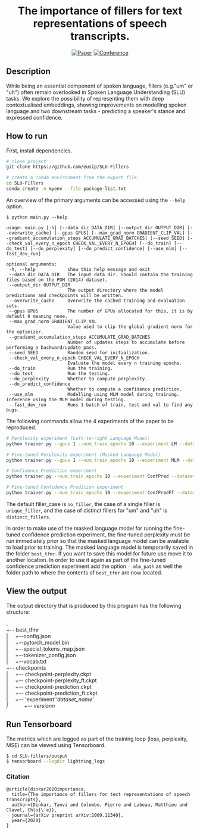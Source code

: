 <div align="center">

# The importance of fillers for text representations of speech transcripts.

[![Paper](http://img.shields.io/badge/paper-arxiv.2009.11340-B31B1B.svg)](https://arxiv.org/abs/2009.11340)
[![Conference](http://img.shields.io/badge/EMNLP-2020-4b44ce.svg)](https://2020.emnlp.org/schedule#s1024)
<!--
[![Conference](http://img.shields.io/badge/ICLR-2019-4b44ce.svg)](https://papers.nips.cc/book/advances-in-neural-information-processing-systems-31-2018)
[![Conference](http://img.shields.io/badge/AnyConference-year-4b44ce.svg)](https://papers.nips.cc/book/advances-in-neural-information-processing-systems-31-2018) -->
<!--
ARXIV
[![Paper](http://img.shields.io/badge/arxiv-math.co:1480.1111-B31B1B.svg)](https://www.nature.com/articles/nature14539)
-->
<!--
![CI testing](https://github.com/PyTorchLightning/deep-learning-project-template/workflows/CI%20testing/badge.svg?branch=master&event=push)
-->

<!--
Conference
-->
</div>

## Description
While being an essential component of spoken language, fillers (e.g."um" or "uh") often remain overlooked in Spoken Language Understanding (SLU) tasks. We explore the possibility of representing them with deep contextualised embeddings, showing improvements on modelling spoken language and two downstream tasks - predicting a speaker's stance and expressed confidence.

## How to run
First, install dependencies.
```bash
# clone project
git clone https://github.com/eusip/SLU-Fillers

# create a conda environment from the export file
cd SLU-Fillers
conda create -n myenv --file package-list.txt
 ```
An overview of the primary arguments can be accessed using the `--help` option.
 ```
$ python main.py --help

usage: main.py [-h] [--data_dir DATA_DIR] [--output_dir OUTPUT_DIR] [--overwrite_cache] [--gpus GPUS] [--max_grad_norm GRADIENT_CLIP_VAL] [--gradient_accumulation_steps ACCUMULATE_GRAD_BATCHES] [--seed SEED] [--check_val_every_n_epoch CHECK_VAL_EVERY_N_EPOCH] [--do_train] [--do_test] [--do_perplexity] [--do_predict_confidence] [--use_mlm] [--fast_dev_run]

optional arguments:
  -h, --help            show this help message and exit
  --data_dir DATA_DIR   The input data dir. Should contain the training files based on the POM (2014) dataset.
  --output_dir OUTPUT_DIR
                        The output directory where the model predictions and checkpoints will be written.
  --overwrite_cache     Overwrite the cached training and evaluation sets.
  --gpus GPUS           The number of GPUs allocated for this, it is by default 0 meaning none.
  --max_grad_norm GRADIENT_CLIP_VAL
                        Value used to clip the global gradient norm for the optimizer.
  --gradient_accumulation_steps ACCUMULATE_GRAD_BATCHES
                        Number of updates steps to accumulate before performing a backward/update pass.
  --seed SEED           Random seed for initialization.
  --check_val_every_n_epoch CHECK_VAL_EVERY_N_EPOCH
                        Evaluate the model every n training epochs.
  --do_train            Run the training.
  --do_test             Run the testing.
  --do_perplexity       Whether to compute perplexity.
  --do_predict_confidence
                        Whether to compute a confidence prediction.
  --use_mlm             Modelling using MLM model during training. Inference using the MLM model during testing.
  --fast_dev_run        Runs 1 batch of train, test and val to find any bugs.
 ```
 The following commands allow the 4 experiments of the paper to be reproduced.
 ```bash
# Perplexity experiment (Left-to-right Language Model)
python trainer.py --gpus 1 --num_train_epochs 10 --experiment LM --dataset_name no_fillers

# Fine-tuned Perplexity experiment (Masked Language Model)
python trainer.py --gpus 1 --num_train_epochs 10 --experiment MLM --dataset_name no_fillers

# Confidence Prediction experiment
python trainer.py --num_train_epochs 10 --experiment ConfPred --dataset_name no_fillers

# Fine-tuned Confidence Predition experiment
python trainer.py --num_train_epochs 10 --experiment ConfPredFT --dataset_name no_fillers
```
The default filler_case is `no_filler`, the case of a single filler is `unique_filler`, and the case of distinct fillers for "um" and "uh" is `distinct_fillers`.

In order to make use of the masked language model for running the fine-tuned confidence prediction experiment, the fine-tuned perplexity must be run immediately prior so that the masked language model can be available to load prior to training. The masked language model is temporarily saved in the folder `best_tfmr`. If you want to save this model for future use move it to another location. In order to use it again as part of the fine-tuned confidence prediction experiment add the option `--mlm_path` as well the folder path to where the contents of `best_tfmr` are now located.

## View the output
The output directory that is produced by this program has the following structure:

. <br>
+-- best_tfmr <br>
|&nbsp;&nbsp;&nbsp;&nbsp;&nbsp;+--config.json <br>
|&nbsp;&nbsp;&nbsp;&nbsp;&nbsp;+--pytorch_model.bin <br>
|&nbsp;&nbsp;&nbsp;&nbsp;&nbsp;+--special_tokens_map.json <br>
|&nbsp;&nbsp;&nbsp;&nbsp;&nbsp;+--tokenizer_config.json <br>
|&nbsp;&nbsp;&nbsp;&nbsp;&nbsp;+--vocab.txt <br>
+-- checkpoints <br>
|&nbsp;&nbsp;&nbsp;&nbsp;&nbsp;+-- checkpoint-perplexity.ckpt <br>
|&nbsp;&nbsp;&nbsp;&nbsp;&nbsp;+-- checkpoint-perplexity_ft.ckpt <br>
|&nbsp;&nbsp;&nbsp;&nbsp;&nbsp;+-- checkpoint-prediction.ckpt <br>
|&nbsp;&nbsp;&nbsp;&nbsp;&nbsp;+-- checkpoint-prediction_ft.ckpt <br>
|&nbsp;&nbsp;&nbsp;&nbsp;&nbsp;+-- 'experiment'_'dataset_name' <br>
|&nbsp;&nbsp;&nbsp;&nbsp;&nbsp;&nbsp;&nbsp;&nbsp;&nbsp;&nbsp;&nbsp;+-- version_*n* <br>


## Run Tensorboard
The metrics which are logged as part of the training loop (loss, perplexity, MSE) can be viewed using Tensorboard.
```bash
$ cd SLU-fillers/output
$ tensorboard --logdir lightning_logs
```

<!--
## Imports
This project is setup as a package which means you can now easily import any file into any other file like so:
```python
from project.datasets.mnist import mnist
from project.lit_classifier_main import LitClassifier
from pytorch_lightning import Trainer
-->
<!--
# model
model = LitClassifier()
-->
<!--
# data
train, val, test = mnist()
-->
<!--
# train
trainer = Trainer()
trainer.fit(model, train, val)
-->
<!--
# test using the best model!
trainer.test(test_dataloaders=test)
```
-->


### Citation
```
@article{dinkar2020importance,
  title={The importance of fillers for text representations of speech transcripts},
  author={Dinkar, Tanvi and Colombo, Pierre and Labeau, Matthieu and Clavel, Chlo{\'e}},
  journal={arXiv preprint arXiv:2009.11340},
  year={2020}
}
```
